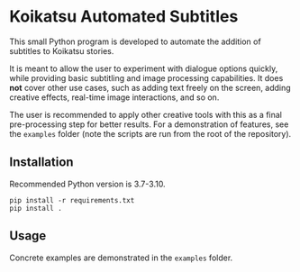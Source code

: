 # Koikatsu Automated Subtitles

This small Python program is developed to automate the addition of subtitles to Koikatsu stories.

It is meant to allow the user to experiment with dialogue options quickly, while providing basic subtitling and image processing capabilities. It does **not** cover other use cases, such as adding text freely on the screen, adding creative effects, real-time image interactions, and so on.

The user is recommended to apply other creative tools with this as a final pre-processing step for better results. For a demonstration of features, see the `examples` folder (note the scripts are run from the root of the repository).

## Installation
Recommended Python version is 3.7-3.10.
```
pip install -r requirements.txt
pip install .
```

## Usage
Concrete examples are demonstrated in the `examples` folder.